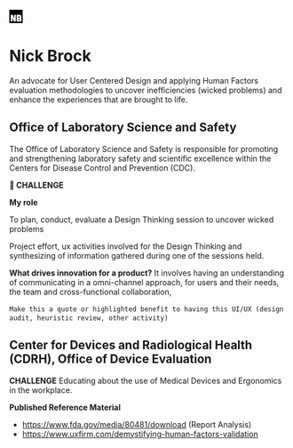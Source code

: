 ![(https://github.com/assets/images/favicon.ico)](https://github.com/n-brock/website/blob/main/favicon.ico)
# Nick Brock
An advocate for User Centered Design and applying Human Factors evaluation methodologies to uncover inefficiencies (wicked problems) and enhance the experiences that are brought to life. 



## Office of Laboratory Science and Safety

The Office of Laboratory Science and Safety is responsible for promoting and strengthening laboratory safety and scientific excellence within the Centers for Disease Control and Prevention (CDC).

**🚨 CHALLENGE**

**My role**

To plan, conduct, evaluate a Design Thinking session to uncover wicked problems

Project effort, ux activities involved for the Design Thinking and synthesizing of information gathered during one of the sessions held. 

**What drives innovation for a product?** It involves having an understanding of communicating in a omni-channel approach, for users and their needs, the team and cross-functional collaboration, 

```
Make this a quote or highlighted benefit to having this UI/UX (design audit, heuristic review, other activity) 
```



## Center for Devices and Radiological Health (CDRH), Office of Device Evaluation
**CHALLENGE**
Educating about the use of Medical Devices and Ergonomics in the workplace.


**Published Reference Material**
- https://www.fda.gov/media/80481/download (Report Analysis)
- https://www.uxfirm.com/demystifying-human-factors-validation

